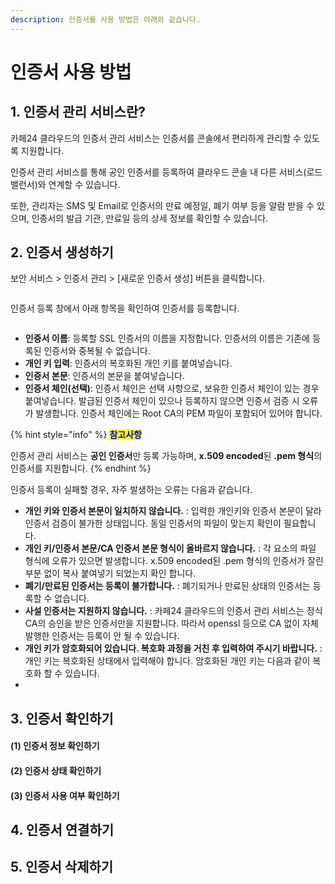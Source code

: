```yaml
---
description: 인증서를 사용 방법은 아래와 같습니다.
---
```


# 인증서 사용 방법

## 1. 인증서 관리 서비스란?

카페24 클라우드의 인증서 관리 서비스는 인증서를 콘솔에서 편리하게 관리할 수 있도록 지원합니다.&#x20;

인증서 관리 서비스를 통해 공인 인증서를 등록하여 클라우드 콘솔 내 다른 서비스(로드밸런서)와 연계할 수 있습니다.&#x20;

또한, 관리자는 SMS 및 Email로 인증서의 만료 예정일, 폐기 여부 등을 알람 받을 수 있으며, 인증서의 발급 기관, 만료일 등의 상세 정보를 확인할 수 있습니다.





## 2. 인증서 생성하기

보안 서비스 > 인증서 관리 > \[새로운 인증서 생성] 버튼을 클릭합니다.

<figure><img src="https://filesystem.cafe24.com/hosting/cloud_service/2022/03/14/1d6ac987dc590c6d7485dce940276986_1647184249.png" alt=""><figcaption></figcaption></figure>

인증서 등록 창에서 아래 항목을 확인하여 인증서를 등록합니다.

<figure><img src="https://filesystem.cafe24.com/hosting/cloud_service/2022/03/14/4775fddd82d4f714ae2665fb19dcaea9_1647186667.png" alt=""><figcaption></figcaption></figure>

* **인증서 이름**: 등록할 SSL 인증서의 이름을 지정합니다. 인증서의 이름은 기존에 등록된 인증서와 중복될 수 없습니다.
* **개인 키 입력**: 인증서의 복호화된 개인 키를 붙여넣습니다.
* **인증서 본문**: 인증서의 본문을 붙여넣습니다.
* **인증서 체인(선택)**: 인증서 체인은 선택 사항으로, 보유한 인증서 체인이 있는 경우 붙여넣습니다. 발급된 인증서 체인이 있으나 등록하지 않으면 인증서 검증 시 오류가 발생합니다. 인증서 체인에는 Root CA의 PEM 파일이 포함되어 있어야 합니다.

{% hint style="info" %}
<mark style="color:blue;">**참고사항**</mark>

인증서 관리 서비스는 **공인 인증서**만 등록 가능하며, **x.509 encoded**된 **.pem 형식**의 인증서를 지원합니다.
{% endhint %}

인증서 등록이 실패할 경우, 자주 발생하는 오류는 다음과 같습니다.

* **개인 키와 인증서 본문이 일치하지 않습니다.** : 입력한 개인키와 인증서 본문이 달라 인증서 검증이 불가한 상태입니다. 동일 인증서의 파일이 맞는지 확인이 필요합니다.
* **개인 키/인증서 본문/CA 인증서 본문 형식이 올바르지 않습니다.** : 각 요소의 파일 형식에 오류가 있으면 발생합니다. x.509 encoded된 .pem 형식의 인증서가 잘린 부분 없이 복사 붙여넣기 되었는지 확인 합니다.
* **폐기/만료된 인증서는 등록이 불가합니다.** : 폐기되거나 만료된 상태의 인증서는 등록할 수 없습니다.
* **사설 인증서는 지원하지 않습니다.** : 카페24 클라우드의 인증서 관리 서비스는 정식 CA의 승인을 받은 인증서만을 지원합니다. 따라서 openssl 등으로 CA 없이 자체 발행한 인증서는 등록이 안 될 수 있습니다.
* **개인 키가 암호화되어 있습니다. 복호화 과정을 거친 후 입력하여 주시기 바랍니다.** : 개인 키는 복호화된 상태에서 입력해야 합니다. 암호화된 개인 키는 다음과 같이 복호화 할 수 있습니다.
*









## 3. 인증서 확인하기

#### (1) 인증서 정보 확인하기

#### (2) 인증서 상태 확인하기

#### (3) 인증서 사용 여부 확인하기

## 4. 인증서 연결하기

## 5. 인증서 삭제하기

